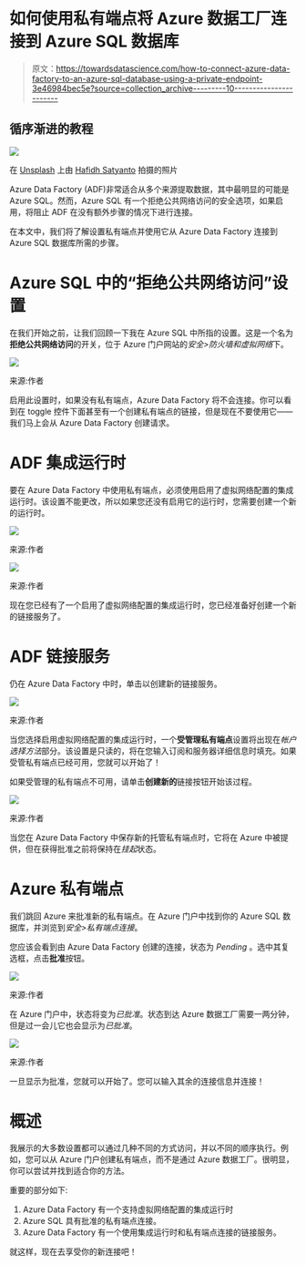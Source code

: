 # 如何使用私有端点将 Azure 数据工厂连接到 Azure SQL 数据库

> 原文：<https://towardsdatascience.com/how-to-connect-azure-data-factory-to-an-azure-sql-database-using-a-private-endpoint-3e46984bec5e?source=collection_archive---------10----------------------->

## 循序渐进的教程

![](img/95916ff81323f5115ced2ec2995febdc.png)

在 [Unsplash](https://unsplash.com/s/photos/connectors?utm_source=unsplash&utm_medium=referral&utm_content=creditCopyText) 上由 [Hafidh Satyanto](https://unsplash.com/@satyanto?utm_source=unsplash&utm_medium=referral&utm_content=creditCopyText) 拍摄的照片

Azure Data Factory (ADF)非常适合从多个来源提取数据，其中最明显的可能是 Azure SQL。然而，Azure SQL 有一个拒绝公共网络访问的安全选项，如果启用，将阻止 ADF 在没有额外步骤的情况下进行连接。

在本文中，我们将了解设置私有端点并使用它从 Azure Data Factory 连接到 Azure SQL 数据库所需的步骤。

# Azure SQL 中的“拒绝公共网络访问”设置

在我们开始之前，让我们回顾一下我在 Azure SQL 中所指的设置。这是一个名为**拒绝公共网络访问**的开关，位于 Azure 门户网站的*安全>防火墙和虚拟网络*下。

![](img/671529f24a8b59a011b7d9b5505ce9d6.png)

来源:作者

启用此设置时，如果没有私有端点，Azure Data Factory 将不会连接。你可以看到在 toggle 控件下面甚至有一个创建私有端点的链接，但是现在不要使用它——我们马上会从 Azure Data Factory 创建请求。

# ADF 集成运行时

要在 Azure Data Factory 中使用私有端点，必须使用启用了虚拟网络配置的集成运行时。该设置不能更改，所以如果您还没有启用它的运行时，您需要创建一个新的运行时。

![](img/f7a4592f90639162cccc87599c002c07.png)

来源:作者

![](img/7d31cef4e5bc4ff0c5ac7cdc1644f9cd.png)

来源:作者

现在您已经有了一个启用了虚拟网络配置的集成运行时，您已经准备好创建一个新的链接服务了。

# ADF 链接服务

仍在 Azure Data Factory 中时，单击以创建新的链接服务。

![](img/e32048cafe435804a70bc7fa5f3a4a8c.png)

来源:作者

当您选择启用虚拟网络配置的集成运行时，一个**受管理私有端点**设置将出现在*帐户选择方法*部分。该设置是只读的，将在您输入订阅和服务器详细信息时填充。如果受管私有端点已经可用，您就可以开始了！

如果受管理的私有端点不可用，请单击**创建新的**链接按钮开始该过程。

![](img/fd4e5a5e746d15dd9a27e38815e75795.png)

来源:作者

当您在 Azure Data Factory 中保存新的托管私有端点时，它将在 Azure 中被提供，但在获得批准之前将保持在*挂起*状态。

# Azure 私有端点

我们跳回 Azure 来批准新的私有端点。在 Azure 门户中找到你的 Azure SQL 数据库，并浏览到*安全>私有端点连接*。

您应该会看到由 Azure Data Factory 创建的连接，状态为 *Pending* 。选中其复选框，点击**批准**按钮。

![](img/d55e36217a545a59319107e1e5cf9317.png)

来源:作者

在 Azure 门户中，状态将变为*已批准*。状态到达 Azure 数据工厂需要一两分钟，但是过一会儿它也会显示为*已批准*。

![](img/8671c517d269046103f1e02343164fc2.png)

来源:作者

一旦显示为批准，您就可以开始了。您可以输入其余的连接信息并连接！

# 概述

我展示的大多数设置都可以通过几种不同的方式访问，并以不同的顺序执行。例如，您可以从 Azure 门户创建私有端点，而不是通过 Azure 数据工厂。很明显，你可以尝试并找到适合你的方法。

重要的部分如下:

1.  Azure Data Factory 有一个支持虚拟网络配置的集成运行时
2.  Azure SQL 具有批准的私有端点连接。
3.  Azure Data Factory 有一个使用集成运行时和私有端点连接的链接服务。

就这样，现在去享受你的新连接吧！